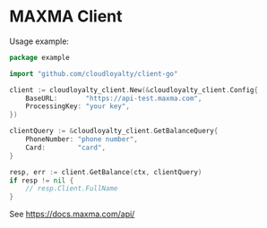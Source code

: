 MAXMA Client
============

Usage example:
```go
package example

import "github.com/cloudloyalty/client-go"

client := cloudloyalty_client.New(&cloudloyalty_client.Config{
    BaseURL:       "https://api-test.maxma.com",
    ProcessingKey: "your key",
})

clientQuery := &cloudloyalty_client.GetBalanceQuery{
    PhoneNumber: "phone number",
    Card:        "card",
}

resp, err := client.GetBalance(ctx, clientQuery)
if resp != nil {
    // resp.Client.FullName
}
```

See https://docs.maxma.com/api/
